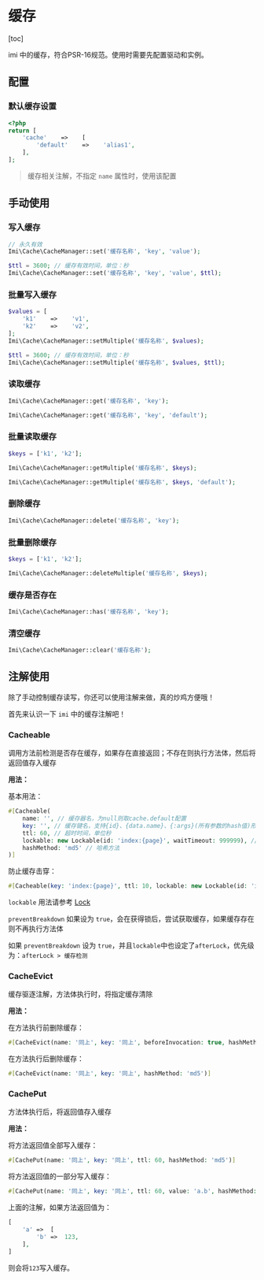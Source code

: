 # 缓存

[toc]

imi 中的缓存，符合PSR-16规范。使用时需要先配置驱动和实例。

## 配置

### 默认缓存设置

```php
<?php
return [
    'cache'    =>    [
        'default'    =>    'alias1',
    ],
];
```

> 缓存相关注解，不指定 `name` 属性时，使用该配置

## 手动使用

### 写入缓存

```php
// 永久有效
Imi\Cache\CacheManager::set('缓存名称', 'key', 'value');

$ttl = 3600; // 缓存有效时间，单位：秒
Imi\Cache\CacheManager::set('缓存名称', 'key', 'value', $ttl);
```

### 批量写入缓存

```php
$values = [
    'k1'    =>    'v1',
    'k2'    =>    'v2',
];
Imi\Cache\CacheManager::setMultiple('缓存名称', $values);

$ttl = 3600; // 缓存有效时间，单位：秒
Imi\Cache\CacheManager::setMultiple('缓存名称', $values, $ttl);
```

### 读取缓存

```php
Imi\Cache\CacheManager::get('缓存名称', 'key');

Imi\Cache\CacheManager::get('缓存名称', 'key', 'default');
```

### 批量读取缓存

```php
$keys = ['k1', 'k2'];

Imi\Cache\CacheManager::getMultiple('缓存名称', $keys);

Imi\Cache\CacheManager::getMultiple('缓存名称', $keys, 'default');
```

### 删除缓存

```php
Imi\Cache\CacheManager::delete('缓存名称', 'key');
```

### 批量删除缓存

```php
$keys = ['k1', 'k2'];

Imi\Cache\CacheManager::deleteMultiple('缓存名称', $keys);
```

### 缓存是否存在

```php
Imi\Cache\CacheManager::has('缓存名称', 'key');
```

### 清空缓存

```php
Imi\Cache\CacheManager::clear('缓存名称');
```

## 注解使用

除了手动控制缓存读写，你还可以使用注解来做，真的炒鸡方便哦！

首先来认识一下 `imi` 中的缓存注解吧！

### Cacheable

调用方法前检测是否存在缓存，如果存在直接返回；不存在则执行方法体，然后将返回值存入缓存

**用法：**

基本用法：

```php
#[Cacheable(
    name: '', // 缓存器名，为null则取cache.default配置
    key: '', // 缓存键名，支持{id}、{data.name}、{:args}(所有参数的hash值)形式，代入参数，如果为null，则使用类名+方法名+全部参数，序列化后hash
    ttl: 60, // 超时时间，单位秒
    lockable: new Lockable(id: 'index:{page}', waitTimeout: 999999), // Lock 注解，在调用方法体前后加锁
    hashMethod: 'md5' // 哈希方法
)]
```

防止缓存击穿：

```php
#[Cacheable(key: 'index:{page}', ttl: 10, lockable: new Lockable(id: 'index:{page}', waitTimeout: 999999), preventBreakdown: true)]
```

`lockable` 用法请参考 [Lock](/v3.0/components/lock/index.html)

`preventBreakdown` 如果设为 `true`，会在获得锁后，尝试获取缓存，如果缓存存在则不再执行方法体

如果 `preventBreakdown` 设为 `true`，并且`lockable`中也设定了`afterLock`，优先级为：`afterLock > 缓存检测`

### CacheEvict

缓存驱逐注解，方法体执行时，将指定缓存清除

**用法：**

在方法执行前删除缓存：

```php
#[CacheEvict(name: '同上', key: '同上', beforeInvocation: true, hashMethod: 'md5')]
```

在方法执行后删除缓存：

```php
#[CacheEvict(name: '同上', key: '同上', hashMethod: 'md5')]
```

### CachePut

方法体执行后，将返回值存入缓存

**用法：**

将方法返回值全部写入缓存：

```php
#[CachePut(name: '同上', key: '同上', ttl: 60, hashMethod: 'md5')]
```

将方法返回值的一部分写入缓存：

```php
#[CachePut(name: '同上', key: '同上', ttl: 60, value: 'a.b', hashMethod: 'md5')]
```

上面的注解，如果方法返回值为：

```php
[
    'a' =>  [
        'b' =>  123,
    ],
]
```

则会将`123`写入缓存。
